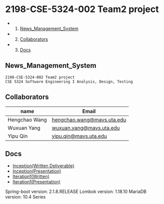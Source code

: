 

# 2198-CSE-5324-002 Team2 project
<!-- vscode-markdown-toc -->
* 1. [News_Management_System](#News_Management_System)
* 2. [Collaborators](#Collaborators)
* 3. [Docs](#Docs)

<!-- vscode-markdown-toc-config
	numbering=true
	autoSave=true
	/vscode-markdown-toc-config -->
<!-- /vscode-markdown-toc -->
##  <a name='News_Management_System'></a>News_Management_System

    2198-CSE-5324-002 Team2 project
    CSE 5324 Software Engineering I Analysis, Design, Testing

##  <a name='Collaborators'></a>Collaborators

name | Email 
-|-
Hengchao Wang | hengchao.wang@mavs.uta.edu 
Wuxuan Yang  | wuxuan.yang@mavs.uta.edu 
Yipu Qin | yipu.qin@mavs.uta.edu 

##  <a name='Docs'></a>Docs
* [Inception(Written Deliverable)](https://docs.google.com/document/d/1Rhmbc3Yms2fX0Om6TTw0Jvc0ZzU6N31lgVby1VVswgM/edit?usp=sharing)<br>
* [Inception(Presentation)](https://docs.google.com/presentation/d/1Ecqu4M4ZMOHqGux18yNNcmOlejBv5U4HIbhzxeJpIPw/edit?usp=sharing)
* [Iteration1(Written)](https://docs.google.com/presentation/d/1XKdoUZgeQ8CaxGgrqFjCaCm6UXsMDL3Cuk-MpV_A6xQ/edit?usp=sharing)
* [Iteration1(Presentation)](https://docs.google.com/presentation/d/1XKdoUZgeQ8CaxGgrqFjCaCm6UXsMDL3Cuk-MpV_A6xQ/edit?usp=sharing)

Spring-boot	version: 2.1.8.RELEASE 
Lombok		version: 1.18.10
MariaDB		version: 10.4 Series
